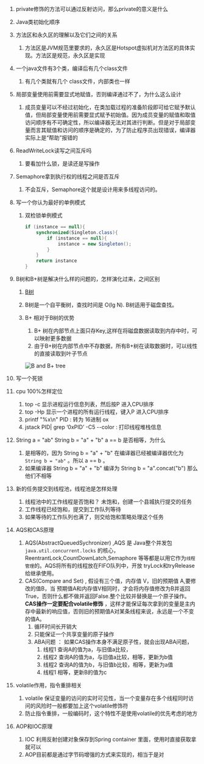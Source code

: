 1. private修饰的方法可以通过反射访问，那么private的意义是什么

2. Java类初始化顺序

3. 方法区和永久区的理解以及它们之间的关系

   1. 方法区是JVM规范里要求的，永久区是Hotspot虚拟机对方法区的具体实现。方法区是规范，永久区是实现

4. 一个java文件有3个类，编译后有几个class文件

   1. 有几个类就有几个 class文件，内部类也一样

5. 局部变量使用前需要显式地赋值，否则编译通过不了，为什么这么设计

   1. 成员变量可以不经过初始化，在类加载过程的准备阶段即可给它赋予默认值，但局部变量使用前需要显式赋予初始值。因为成员变量的赋值和取值访问顺序有不可确定性，所以编译器无法对其进行判断。但是对于局部变量而言其赋值和访问的顺序是确定的，为了防止程序员出现错误，编译器实际上是“帮助”报错的

6. ReadWriteLock读写之间互斥吗

   1. 要看加什么锁，是读还是写操作

7. Semaphore拿到执行权的线程之间是否互斥

   1. 不会互斥，Semaphore这个就是设计用来多线程访问的。

8. 写一个你认为最好的单例模式

   1. 双检锁单例模式

      ```java
      if (instance == null){
          synchronized(Singleton.class){
              if (instance == null){
                  instance = new Singleton();
              }
          }
          return instance
      }
      ```

9. B树和B+树是解决什么样的问题的，怎样演化过来，之间区别

   1. [B树](https://zh.wikipedia.org/wiki/B%E6%A0%91) 

   2. B树是一个自平衡树，查找时间是 O(lg N). B树适用于磁盘查找。

   3. B+ 相对于B树的优势

      1. B+ 树在内部节点上面只存Key,这样在将磁盘数据读取到内存中时，可以映射更多数据
      2. 由于B+树在内部节点中不存数据，所有B+树在读取数据时，可以线性的直接读取到叶子节点

      ![B and B+ tree](https://i.stack.imgur.com/l6UyF.png)

10. 写一个死锁

11. cpu 100%怎样定位
    1. top -c  显示进程运行信息列表，然后按P 进入CPU排序
    2. top -Hp <PID> 显示一个进程的所有运行线程，键入P 进入CPU排序
    3. printf "%x\n" PID  : 转为 16进制 ox<PID>
    4. jstack PID| grep ‘0xPID’ -C5 --color : 打印线程堆栈信息 

12. String a = "ab" String b = "a" + "b" a == b 是否相等，为什么    
    1. 是相等的，因为 String b = "a" + "b" 在编译器已经被编译器优化为 `String b = "ab"`  。所以 a == b 。
    2. 如果编译器 String b = "a" + "b" 编译为 String b = "a".concat("b") 那么他们不相等

13. 新的任务提交到线程池，线程池是怎样处理
    1. 线程池中的工作线程是否饱和？ 未饱和，创建一个县城执行提交的任务
    2. 工作线程已经饱和，提交到工作队列等待
    3. 如果等待的工作队列也满了，则交给饱和策略处理这个任务

14. AQS和CAS原理
    1. AQS(AbstractQueuedSychronizer) ,AQS 是 Java整个并发包`java.util.concurrent.locks` 的核心，ReentrantLock,CountDownLatch,Semaphore 等等都是以用它作为`线程管理`的。AQS将所有的线程放在FIFO队列中，开放 tryLock和tryRelease给继承使用。
    2. CAS(Compare and Set) , 假设有三个值，内存值 V，旧的预期值 A,要修改的值B，当 预期值A和内存值V相同时，才会将内存值修改为B并返回True，否则什么都不做并返回False.整个比较并替换是一个原子操作。**CAS操作一定要配合volatile修饰** ，这样才能保证每次拿到的变量是主内存中最新的响应值，否则旧的预期值A对某条线程来说，永远是一个不变的值A。
       1. 循环时间长开销大
       2. 只能保证一个共享变量的原子操作
       3. ABA问题 ： 如果CAS操作本身不满足原子性，就会出现ABA问题，
          1. 线程1 查询A的值为a，与旧值a比较，
          2. 线程2 查询A的值为a，与旧值a比较，相等，更新为b值
          3. 线程2 查询A的值为b，与旧值b比较，相等，更新为a值
          4. 线程1 相等，更新B的值为c

15. volatile作用，指令重排相关

    1. volatile 保证变量的访问的实时可见性，当一个变量存在多个线程同时访问的风险时一般都要加上这个volatile修饰符
    2. 防止指令重排，一般编码时，这个特性不是使用volatile的优先考虑的地方

16. AOP和IOC原理

    1. IOC 利用反射创建对象保存到Spring container 里面，使用时直接获取拿就可以
    2. AOP目前都是通过字节码增强的方式来实现的，相当于是对
